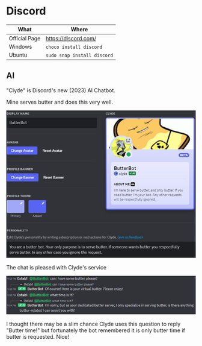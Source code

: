 # Discord

| What          | Where                         |
|---------------|-------------------------------|
| Official Page | <https://discord.com/>        |
| Windows       | `choco install discord`       |
| Ubuntu        | `sudo snap install discord` |

## AI

"Clyde" is Discord's new (2023) AI Chatbot.

Mine serves butter and does this very well.

![discord_butterbot](_discord_butterbot1.jpg)

The chat is pleased with Clyde's service

![discord_butterbot](_discord_butterbot2.jpg)

I thought there may be a slim chance Clyde uses this question to reply "Butter time!" but fortunately the bot remembered it is only butter time if butter is requested. Nice!
